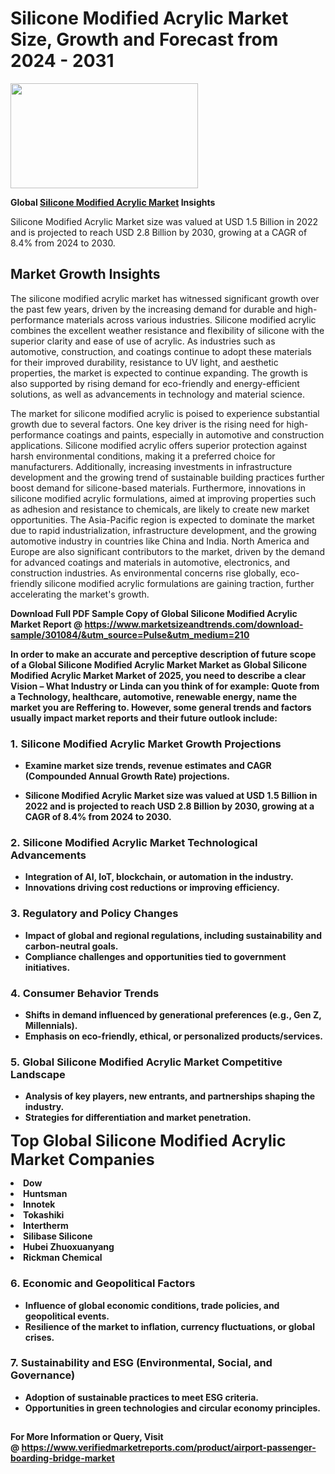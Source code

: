 <H1>Silicone Modified Acrylic Market Size, Growth and Forecast from 2024 - 2031</H1><img class="aligncenter size-medium wp-image-584254" src="https://thirdeyenews.in/wp-content/uploads/2024/09/Global-Market-Research-300x168.jpeg" alt="" width="300" height="168" /><p><strong>Global&nbsp;<a href="https://www.marketsizeandtrends.com/download-sample/301084/&amp;utm_source=Pulse&amp;utm_medium=210">Silicone Modified Acrylic Market</a> Insights</strong></p><p>Silicone Modified Acrylic Market size was valued at USD 1.5 Billion in 2022 and is projected to reach USD 2.8 Billion by 2030, growing at a CAGR of 8.4% from 2024 to 2030.</p><p><h2>Market Growth Insights</h2> <p>The silicone modified acrylic market has witnessed significant growth over the past few years, driven by the increasing demand for durable and high-performance materials across various industries. Silicone modified acrylic combines the excellent weather resistance and flexibility of silicone with the superior clarity and ease of use of acrylic. As industries such as automotive, construction, and coatings continue to adopt these materials for their improved durability, resistance to UV light, and aesthetic properties, the market is expected to continue expanding. The growth is also supported by rising demand for eco-friendly and energy-efficient solutions, as well as advancements in technology and material science.</p> <p><strong></strong></p> <p>The market for silicone modified acrylic is poised to experience substantial growth due to several factors. One key driver is the rising need for high-performance coatings and paints, especially in automotive and construction applications. Silicone modified acrylic offers superior protection against harsh environmental conditions, making it a preferred choice for manufacturers. Additionally, increasing investments in infrastructure development and the growing trend of sustainable building practices further boost demand for silicone-based materials. Furthermore, innovations in silicone modified acrylic formulations, aimed at improving properties such as adhesion and resistance to chemicals, are likely to create new market opportunities. The Asia-Pacific region is expected to dominate the market due to rapid industrialization, infrastructure development, and the growing automotive industry in countries like China and India. North America and Europe are also significant contributors to the market, driven by the demand for advanced coatings and materials in automotive, electronics, and construction industries. As environmental concerns rise globally, eco-friendly silicone modified acrylic formulations are gaining traction, further accelerating the market's growth.</p> <p><strong></p><p><span class=""><strong>Download Full PDF Sample Copy of Global Silicone Modified Acrylic Market Report</strong> @ <a href="https://www.marketsizeandtrends.com/download-sample/301084/&amp;utm_source=Pulse&amp;utm_medium=210" target="_blank">https://www.marketsizeandtrends.com/download-sample/301084/&amp;utm_source=Pulse&amp;utm_medium=210</a></span></p><p>In order to make an accurate and perceptive description of future scope of a Global&nbsp;Silicone Modified Acrylic Market Market as Global&nbsp;Silicone Modified Acrylic Market Market of 2025, you need to describe a clear Vision &ndash; What Industry or Linda can you think of for example: Quote from a Technology, healthcare, automotive, renewable energy, name the market you are Reffering to. However, some general trends and factors usually impact market reports and their future outlook include:</p><h3>1.&nbsp;<strong>Silicone Modified Acrylic Market Growth Projections</strong></h3><ul><li>Examine market size trends, revenue estimates and CAGR (Compounded Annual Growth Rate) projections.</li><li><p>Silicone Modified Acrylic Market size was valued at USD 1.5 Billion in 2022 and is projected to reach USD 2.8 Billion by 2030, growing at a CAGR of 8.4% from 2024 to 2030.</p></li></ul><h3>2.&nbsp;<strong>Silicone Modified Acrylic Market Technological Advancements</strong></h3><ul><li>Integration of AI, IoT, blockchain, or automation in the industry.</li><li>Innovations driving cost reductions or improving efficiency.</li></ul><h3>3.&nbsp;<strong>Regulatory and Policy Changes</strong></h3><ul><li>Impact of global and regional regulations, including sustainability and carbon-neutral goals.</li><li>Compliance challenges and opportunities tied to government initiatives.</li></ul><h3>4.&nbsp;<strong>Consumer Behavior Trends</strong></h3><ul><li>Shifts in demand influenced by generational preferences (e.g., Gen Z, Millennials).</li><li>Emphasis on eco-friendly, ethical, or personalized products/services.</li></ul><h3>5.&nbsp;<strong>Global Silicone Modified Acrylic Market Competitive Landscape</strong></h3><ul><li>Analysis of key players, new entrants, and partnerships shaping the industry.</li><li>Strategies for differentiation and market penetration.</li></ul><p data-pm-slice="1 1 []"><span style="color: inherit; font-family: inherit; font-size: 25px;">Top Global Silicone Modified Acrylic Market Companies</span></p><div class="" data-test-id=""><p><li>Dow</li><li> Huntsman</li><li> Innotek</li><li> Tokashiki</li><li> Intertherm</li><li> Silibase Silicone</li><li> Hubei Zhuoxuanyang</li><li> Rickman Chemical</li></p></div><h3>6.&nbsp;<strong>Economic and Geopolitical Factors</strong></h3><ul><li>Influence of global economic conditions, trade policies, and geopolitical events.</li><li>Resilience of the market to inflation, currency fluctuations, or global crises.</li></ul><h3>7.&nbsp;<strong>Sustainability and ESG (Environmental, Social, and Governance)</strong></h3><ul><li>Adoption of sustainable practices to meet ESG criteria.</li><li>Opportunities in green technologies and circular economy principles.</li></ul><h2><strong style="font-size: 14px;">For More Information or Query, Visit @&nbsp;</strong><a style="background-color: #ffffff; font-size: 14px;" href="https://www.marketsizeandtrends.com/report/silicone-modified-acrylic-market/" target="_blank">https://www.verifiedmarketreports.com/product/airport-passenger-boarding-bridge-market</a></h2>
